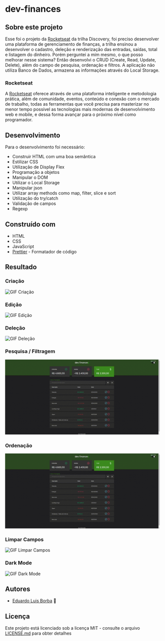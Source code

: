# dev-finances

## Sobre este projeto
Esse foi o projeto da [Rocketseat](https://rocketseat.com.br) da trilha Discovery, foi preciso desenvolver uma plataforma de gerenciamento de finanças, a trilha ensinou a desenvolver o cadastro, deleção e renderização das entradas, saídas, total e listagem do dinheiro. Porém perguntei a mim mesmo, o que posso melhorar nesse sistema? Então desenvolvi o CRUD (Create, Read, Update, Delete), além do campo de pesquisa, ordenação e filtros. A aplicação não utiliza Banco de Dados, armazena as informações através do Local Storage.

### Rocketseat
A [Rocketseat](https://rocketseat.com.br) oferece através de uma plataforma inteligente e metodologia prática, além de comunidade, eventos, conteúdo e conexão com o mercado de trabalho, todas as ferramentas que você precisa para masterizar no menor tempo possível as tecnologias mais modernas de desenvolvimento web e mobile, e dessa forma avançar para o próximo nível como programador.

## Desenvolvimento

Para o desenvolvimento foi necessário:
* Construir HTML com uma boa semântica
* Estilizar CSS
* Utilização de Display Flex
* Programação a objetos
* Manipular o DOM
* Utilizar o Local Storage
* Manipular json
* Utilizar array methods como map, filter, slice e sort
* Utilização do try/catch
* Validação de campos
* Regexp


## Construído com

* HTML
* CSS
* JavaScript
* [Prettier](https://prettier.io/) - Formatador de código

## Resultado

### Criação
![GIF Criação](https://github.com/DuhBorba/dev-finances/blob/main/create.gif)

### Edição
![GIF Edição](https://github.com/DuhBorba/dev-finances/blob/main/edit.gif)

### Deleção
![GIF Deleção](https://github.com/DuhBorba/dev-finances/blob/main/delete.gif)

### Pesquisa / Filtragem
![GIF Filtragem](https://github.com/DuhBorba/dev-finances/blob/main/filter.gif)

### Ordenação
![GIF Ordenação](https://github.com/DuhBorba/dev-finances/blob/main/order.gif)

### Limpar Campos
![GIF Limpar Campos](https://github.com/DuhBorba/dev-finances/blob/main/clear.gif)

### Dark Mode
![GIF Dark Mode](https://github.com/DuhBorba/dev-finances/blob/main/dark-mode.gif)

## Autores

* [Eduardo Luis Borba](https://github.com/DuhBorba) :rocket:

## Licença

Este projeto está licenciado sob a licença MIT - consulte o arquivo [LICENSE.md](LICENSE.md) para obter detalhes
